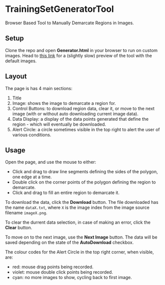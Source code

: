 # TrainingSetGeneratorTool
Browser Based Tool to Manually Demarcate Regions in Images.

## Setup
Clone the repo and open **Generator.html** in your browser to run on custom images. Head to [this link](http://htmlpreview.github.io/?https://github.com/kaivalyar/TrainingSetGeneratorTool/blob/master/Generator.html) for a (slightly slow) preview of the tool with the default images.

## Layout
The page is has 4 main sections:

1. Title
2. Image: shows the image to demarcate a region for.
3. Control Buttons: to download region data, clear it, or move to the next image (with or without auto downloading current image data).
4. Data Display: a display of the data points generated that define the region - which will eventually be downloaded.
5. Alert Circle: a circle sometimes visible in the top right to alert the user of various conditions.

## Usage
Open the page, and use the mouse to either:
* Click and drag to draw line segments defining the sides of the polygon, one edge at a time.
* Double click on the corner points of the polygon defining the region to demarcate.
* Click and drag to fill an entire region to demarcate it.

To download the data, click the **Download** button. The file downloaded has the name `dataX.txt`, where `X` is the image index from the image source filename `imageX.png`.

To clear the durrent data selection, in case of making an error, click the **Clear** button.

To move on to the next image, use the **Next Image** button. The data will be saved depending on the state of the **AutoDownload** checkbox.

The colour codes for the Alert Circle in the top right corner, when visible, are:
* red: mouse drag points being recorded.
* violet: mouse double click points being recorded.
* cyan: no more images to show, cycling back to first image.
